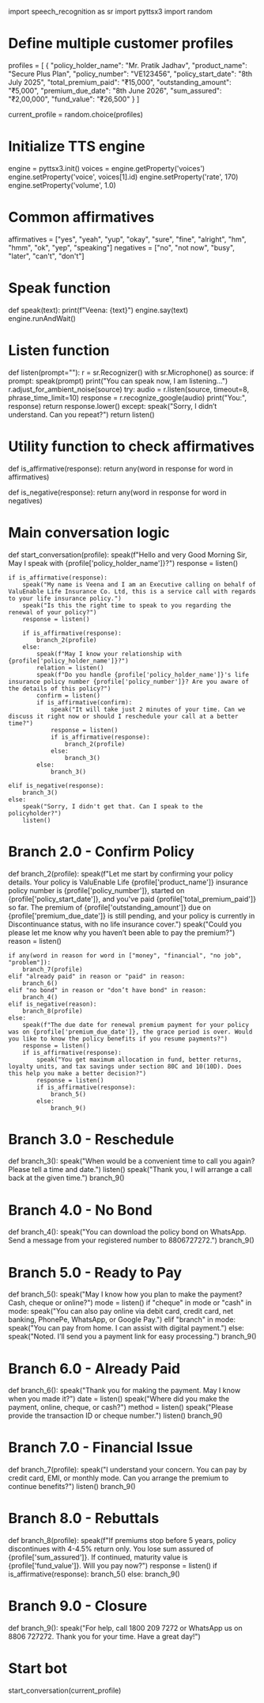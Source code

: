 import speech_recognition as sr
import pyttsx3
import random

# Define multiple customer profiles
profiles = [
 {
        "policy_holder_name": "Mr. Pratik Jadhav",
        "product_name": "Secure Plus Plan",
        "policy_number": "VE123456",
        "policy_start_date": "8th July 2025",
        "total_premium_paid": "₹15,000",
        "outstanding_amount": "₹5,000",
        "premium_due_date": "8th June 2026",
        "sum_assured": "₹2,00,000",
        "fund_value": "₹26,500"
        }
]

current_profile = random.choice(profiles)

# Initialize TTS engine
engine = pyttsx3.init()
voices = engine.getProperty('voices')
engine.setProperty('voice', voices[1].id)
engine.setProperty('rate', 170)
engine.setProperty('volume', 1.0)

# Common affirmatives
affirmatives = ["yes", "yeah", "yup", "okay", "sure", "fine", "alright", "hm", "hmm", "ok", "yep", "speaking"]
negatives = ["no", "not now", "busy", "later", "can't", "don't"]

# Speak function
def speak(text):
    print(f"Veena: {text}")
    engine.say(text)
    engine.runAndWait()

# Listen function
def listen(prompt=""):
    r = sr.Recognizer()
    with sr.Microphone() as source:
        if prompt:
            speak(prompt)
        print("You can speak now, I am listening...")
        r.adjust_for_ambient_noise(source)
        try:
            audio = r.listen(source, timeout=8, phrase_time_limit=10)
            response = r.recognize_google(audio)
            print("You:", response)
            return response.lower()
        except:
            speak("Sorry, I didn’t understand. Can you repeat?")
            return listen()

# Utility function to check affirmatives

def is_affirmative(response):
    return any(word in response for word in affirmatives)

def is_negative(response):
    return any(word in response for word in negatives)

# Main conversation logic
def start_conversation(profile):
    speak(f"Hello and very Good Morning Sir, May I speak with {profile['policy_holder_name']}?")
    response = listen()

    if is_affirmative(response):
        speak("My name is Veena and I am an Executive calling on behalf of ValuEnable Life Insurance Co. Ltd, this is a service call with regards to your life insurance policy.")
        speak("Is this the right time to speak to you regarding the renewal of your policy?")
        response = listen()

        if is_affirmative(response):
            branch_2(profile)
        else:
            speak(f"May I know your relationship with {profile['policy_holder_name']}?")
            relation = listen()
            speak(f"Do you handle {profile['policy_holder_name']}'s life insurance policy number {profile['policy_number']}? Are you aware of the details of this policy?")
            confirm = listen()
            if is_affirmative(confirm):
                speak("It will take just 2 minutes of your time. Can we discuss it right now or should I reschedule your call at a better time?")
                response = listen()
                if is_affirmative(response):
                    branch_2(profile)
                else:
                    branch_3()
            else:
                branch_3()

    elif is_negative(response):
        branch_3()
    else:
        speak("Sorry, I didn't get that. Can I speak to the policyholder?")
        listen()

# Branch 2.0 - Confirm Policy

def branch_2(profile):
    speak(f"Let me start by confirming your policy details. Your policy is ValuEnable Life {profile['product_name']} insurance policy number is {profile['policy_number']}, started on {profile['policy_start_date']}, and you've paid {profile['total_premium_paid']} so far. The premium of {profile['outstanding_amount']} due on {profile['premium_due_date']} is still pending, and your policy is currently in Discontinuance status, with no life insurance cover.")
    speak("Could you please let me know why you haven’t been able to pay the premium?")
    reason = listen()

    if any(word in reason for word in ["money", "financial", "no job", "problem"]):
        branch_7(profile)
    elif "already paid" in reason or "paid" in reason:
        branch_6()
    elif "no bond" in reason or "don’t have bond" in reason:
        branch_4()
    elif is_negative(reason):
        branch_8(profile)
    else:
        speak(f"The due date for renewal premium payment for your policy was on {profile['premium_due_date']}, the grace period is over. Would you like to know the policy benefits if you resume payments?")
        response = listen()
        if is_affirmative(response):
            speak("You get maximum allocation in fund, better returns, loyalty units, and tax savings under section 80C and 10(10D). Does this help you make a better decision?")
            response = listen()
            if is_affirmative(response):
                branch_5()
            else:
                branch_9()

# Branch 3.0 - Reschedule

def branch_3():
    speak("When would be a convenient time to call you again? Please tell a time and date.")
    listen()
    speak("Thank you, I will arrange a call back at the given time.")
    branch_9()

# Branch 4.0 - No Bond

def branch_4():
    speak("You can download the policy bond on WhatsApp. Send a message from your registered number to 8806727272.")
    branch_9()

# Branch 5.0 - Ready to Pay

def branch_5():
    speak("May I know how you plan to make the payment? Cash, cheque or online?")
    mode = listen()
    if "cheque" in mode or "cash" in mode:
        speak("You can also pay online via debit card, credit card, net banking, PhonePe, WhatsApp, or Google Pay.")
    elif "branch" in mode:
        speak("You can pay from home. I can assist with digital payment.")
    else:
        speak("Noted. I’ll send you a payment link for easy processing.")
    branch_9()

# Branch 6.0 - Already Paid

def branch_6():
    speak("Thank you for making the payment. May I know when you made it?")
    date = listen()
    speak("Where did you make the payment, online, cheque, or cash?")
    method = listen()
    speak("Please provide the transaction ID or cheque number.")
    listen()
    branch_9()

# Branch 7.0 - Financial Issue

def branch_7(profile):
    speak("I understand your concern. You can pay by credit card, EMI, or monthly mode. Can you arrange the premium to continue benefits?")
    listen()
    branch_9()

# Branch 8.0 - Rebuttals

def branch_8(profile):
    speak(f"If premiums stop before 5 years, policy discontinues with 4-4.5% return only. You lose sum assured of {profile['sum_assured']}. If continued, maturity value is {profile['fund_value']}. Will you pay now?")
    response = listen()
    if is_affirmative(response):
        branch_5()
    else:
        branch_9()

# Branch 9.0 - Closure

def branch_9():
    speak("For help, call 1800 209 7272 or WhatsApp us on 8806 727272. Thank you for your time. Have a great day!")

# Start bot
start_conversation(current_profile)
